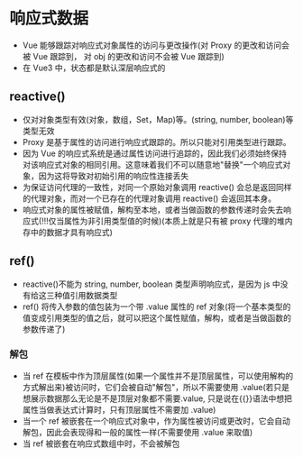 # 响应式数据

- Vue 能够跟踪对响应式对象属性的访问与更改操作(对 Proxy 的更改和访问会被 Vue 跟踪到， 对 obj 的更改和访问不会被 Vue 跟踪到)
- 在 Vue3 中，状态都是默认深层响应式的

## reactive()

- 仅对对象类型有效(对象，数组，Set，Map)等。(string, number, boolean)等类型无效
- Proxy 是基于属性的访问进行响应式跟踪的。所以只能对引用类型进行跟踪。
- 因为 Vue 的响应式系统是通过属性访问进行追踪的，因此我们必须始终保持对该响应式对象的相同引用。这意味着我们不可以随意地"替换"一个响应式对象，因为这将导致对初始引用的响应性连接丢失
- 为保证访问代理的一致性，对同一个原始对象调用 reactive() 会总是返回同样的代理对象，而对一个已存在的代理对象调用 reactive() 会返回其本身。
- 响应式对象的属性被赋值，解构至本地，或者当做函数的参数传递时会失去响应式(!!!仅当属性为非引用类型值的时候)(本质上就是只有被 proxy 代理的堆内存中的数据才具有响应式)

## ref()

- reactive()不能为 string, number, boolean 类型声明响应式，是因为 js 中没有给这三种值引用数据类型
- ref() 将传入参数的值包装为一个带 .value 属性的 ref 对象(将一个基本类型的值变成引用类型的值之后，就可以把这个属性赋值，解构，或者是当做函数的参数传递了)

### 解包

- 当 ref 在模板中作为顶层属性(如果一个属性并不是顶层属性，可以使用解构的方式解出来)被访问时，它们会被自动"解包"，所以不需要使用 .value(若只是想展示数据那么无论是不是顶层对象都不需要.value, 只是说在{{}}语法中想把属性当做表达式计算时，只有顶层属性不需要加 .value)
- 当一个 ref 被嵌套在一个响应式对象中，作为属性被访问或更改时，它会自动解包，因此会表现得和一般的属性一样(不需要使用 .value 来取值)
- 当 ref 被嵌套在响应式数组中时，不会被解包
